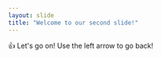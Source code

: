 ```yaml
---
layout: slide
title: "Welcome to our second slide!"
---
```

:+1: Let's go on!
Use the left arrow to go back!
